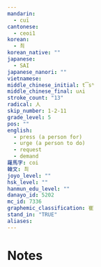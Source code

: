 ```yaml
---
mandarin:
  - cuī
cantonese:
  - ceoi1
korean:
  - 최
korean_native: ""
japanese:
  - SAI
japanese_nanori: ""
vietnamese:
middle_chinese_initial: t͡sʰ
middle_chinese_final: uʌi
stroke_count: "13"
radical: 人
skip_number: 1-2-11
grade_level: 5
pos: ""
english:
  - press (a person for)
  - urge (a person to do)
  - request
  - demand
羅馬字: coi
韓文: 최
joyo_level: ""
hsk_level: ""
hanmun_edu_level: ""
danayo_id: 5202
mc_id: 7336
graphemic_classification: 崔
stand_in: "TRUE"
aliases:
---
```


# Notes
